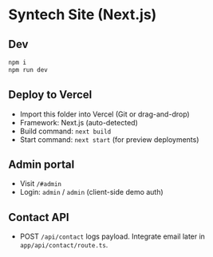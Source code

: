 
# Syntech Site (Next.js)

## Dev
```bash
npm i
npm run dev
```

## Deploy to Vercel
- Import this folder into Vercel (Git or drag-and-drop)
- Framework: Next.js (auto-detected)
- Build command: `next build`
- Start command: `next start` (for preview deployments)

## Admin portal
- Visit `/#admin`
- Login: `admin` / `admin` (client-side demo auth)

## Contact API
- POST `/api/contact` logs payload. Integrate email later in `app/api/contact/route.ts`.
